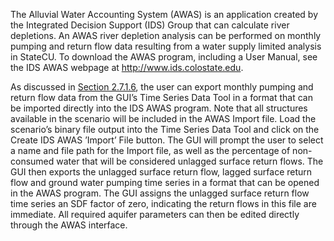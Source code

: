 The Alluvial Water Accounting System (AWAS) is an application created by the Integrated Decision Support 
(IDS) Group that can calculate river depletions.  An AWAS river depletion analysis can be performed on 
monthly pumping and return flow data resulting from a water supply limited analysis in StateCU.  To 
download the AWAS program, including a User Manual, see the IDS AWAS webpage at <http://www.ids.colostate.edu>.

As discussed in [Section 2.7.1.6](../GUI/27.md), the user can export monthly pumping and return flow data from the GUI’s 
Time Series Data Tool in a format that can be imported directly into the IDS AWAS program.  Note that all 
structures available in the scenario will be included in the AWAS Import file.  Load the scenario’s binary 
file output into the Time Series Data Tool and click on the Create IDS AWAS ’Import’ File button.  The GUI 
will prompt the user to select a name and file path for the Import file, as well as the percentage of non-consumed 
water that will be considered unlagged surface return flows.  The GUI then exports the unlagged surface return 
flow, lagged surface return flow and ground water pumping time series in a format that can be opened in the 
AWAS program. The GUI assigns the unlagged surface return flow time series an SDF factor of zero, indicating 
the return flows in this file are immediate. All required aquifer parameters can then be edited directly 
through the AWAS interface. 